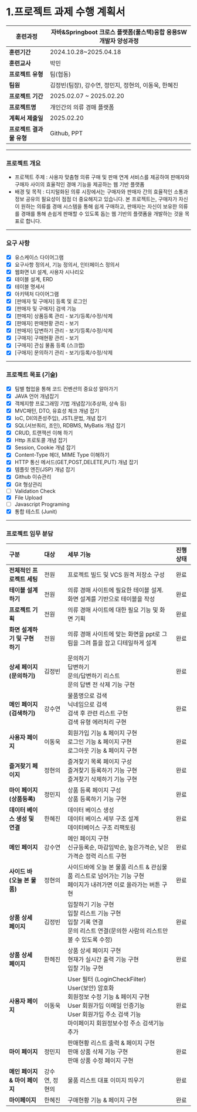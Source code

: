 # 1.프로젝트 과제 수행 계획서

| **훈련과정** | 자바&Springboot 크로스 플랫폼(풀스택)융합 응용SW개발자 양성과정 |
| --- | --- |
| **훈련기간** | 2024.10.28~2025.04.18 |
| **훈련교사** | 박민 |
| **프로젝트 유형** | 팀(협동) |
| **팀원** | 김정빈(팀장), 강수연, 정민지, 정현의, 이동욱, 한혜진 |
| **프로젝트 기간** | 2025.02.07 ~ 2025.02.20 |
| **프로젝트명** | 개인간의 의류 경매 플랫폼 |
| **계획서 제출일** | 2025.02.20 |
| **프로젝트 결과물 유형** | Github, PPT |

---

###  프로젝트 개요
- 프로젝트 주제 : 사용자 맞춤형 의류 구매 및 판매 연계 서비스를 제공하여 판매자와 구매자 사이의 효율적인 경매 기능을 제공하는 웹 기반 플랫폼
- 배경 및 목적 : 디지털화된 의류 시장에서는 구매자와 판매자 간의 효율적인 소통과 정보 공유의 필요성이 점점 더 중요해지고 있습니다. 본 프로젝트는, 구매자가 자신이 원하는 의류를 경매 시스템을 통해 쉽게 구매하고, 판매자는 자신이 보유한 의류를 경매를 통해 손쉽게 판매할 수 있도록 돕는 웹 기반의 플랫폼을 개발하는 것을 목표로 합니다.

---

### 요구 사항

- [x]  유스케이스 다이어그램
- [x]  요구사항 정의서, 기능 정의서, 인터페이스 정의서
- [x]  웹화면 UI 설계, 사용자 시나리오
- [x]  테이블 설계, ERD
- [x]  테이블 명세서
- [x]  아키텍처 다이어그램
- [x]  [판매자 및 구매자] 등록 및 로그인
- [x]  [판매자 및 구매자] 검색 기능
- [x]  [판매자] 상품등록 관리 - 보기/등록/수정/삭제
- [x]  [판매자] 판매현황 관리 - 보기
- [x]  [판매자] 답변하기 관리 - 보기/등록/수정/삭제 
- [x]  [구매자] 구매현황 관리 - 보기
- [x]  [구매자] 관심 물품 등록 (스크랩)
- [x]  [구매자] 문의하기 관리 - 보기/등록/수정/삭제
---

### 프로젝트 목표 (기술)

- [x]  팀별 협업을 통해 코드 컨벤션의 중요성 알아가기
- [x]  JAVA 언어 개념잡기
- [x]  객체지향 프로그래밍 기법 개념잡기(추상화, 상속 등)
- [x]  MVC패턴, DTO, 유효성 체크 개념 잡기
- [x]  IoC, DI(의존성주입), JSTL문법, 개념 잡기
- [x]  SQL(서브쿼리, 조인), RDBMS, MyBatis 개념 잡기
- [x]  CRUD, 트랜잭션 이해 하기
- [x]  Http 프로토콜 개념 잡기
- [x]  Session, Cookie 개념 잡기
- [x]  Content-Type 헤더, MIME Type 이해하기
- [x]  HTTP 통신 메서드(GET,POST,DELETE,PUT) 개념 잡기
- [x]  템플릿 엔진(JSP) 개념 잡기
- [x]  Github 이슈관리
- [x]  Git 형상관리
- [ ]  Validation Check
- [x]  File Upload
- [ ]  Javascript Programing
- [x]  통합 테스트 (Junit)

---

### 프로젝트 임무 분담
| **구분**                               | **대상** | **세부 기능**                                                                                                                                                                                                                    | **진행 상태** |
|:-------------------------------------- |:-------- |:-------------------------------------------------------------------------------------------------------------------------------------------------------------------------------------------------------------------------------- |:------------- |
| **전체적인 프로젝트 세팅**             | 전원     | 프로젝트 빌드 및 VCS 원격 저장소 구성                                                                                                                                                                                            | 완료          |
| **테이블 설계하기**                    | 전원     | 의류 경매 사이트에 필요한 테이블 설계. 화면 설계를 기반으로 테이블을 작성                                                                                                                                                         | 완료          |
| **프로젝트 기획**                      | 전원     | 의류 경매 사이트에 대한 필요 기능 및 화면 기획                                                                                                                                                                                   | 완료          |
| **화면 설계하기 및 구현하기**          | 전원     | 의류 경매 사이트에 맞는 화면을 ppt로 그림을 그려 틀을 잡고 디테일하게 설계                                                                                                                                     | 완료          |
| **상세 페이지 (문의하기)**                   | 김정빈   | 문의하기 <br>답변하기 <br> 문의/답변하기 리스트 <br> 문의 답변 전 삭제 기능 구현<br> | 완료      |
| **메인 페이지 (검색하기)**      | 강수연  |물품명으로 검색<br>닉네임으로 검색<br> 검색 후 관련 리스트 구현<br> 검색 유형 에러처리 구현                                                                                                                                         | 완료      |
| **사용자 페이지** | 이동욱   | 회원가입 기능 & 페이지 구현<br> 로그인 기능 & 페이지 구현 <br> 로그아웃 기능 & 페이지 구현<br>                                                                                                                                                | 완료       |
| **즐겨찾기 페이지**                   | 정현의  | 즐겨찾기 목록 페이지 구성<br>즐겨찾기 등록하기 기능 구현<br>즐겨찾기 삭제하기 기능 구현 | 완료       |
| **마이 페이지 (상품등록)**          | 정민지   | 상품 등록 페이지 구성<br> 상품 등록하기 기능 구현<br>   | 완료       |
| **데이터 베이스 생성 및 연결**  | 한혜진     | 데이터 베이스 생성<br>데이터 베이스 세부 구조 설계<br> 데이터베이스 구조 리팩토링<br>      | 완료      |
| **메인 페이지**                   | 강수연     | 메인 페이지 구현<br>신규등록순, 마감임박순, 높은가격순, 낮은가격순 정력 리스트 구현<br>                                                                                                                                                       | 완료     |
| **사이드 바 (오늘 본 물품)**                    | 정현의    | 사이드바에 오늘 본 물품 리스트 & 관심물품 리스트로 넘어가는 기능 구현<br> 페이지가 내려가면 이로 올라가는 버튼 구현                                                                                                    | 완료       |
| **상품 상세 페이지**  | 김정빈   | 입찰하기 기능 구현<br> 입찰 리스트 기능 구현<br>입찰 기록 연결<br> 문의 리스트 연결(문의한 사람의 리스트만 볼 수 있도록 수정) | 완료      |
| **상품 상세 페이지**    | 한헤진   | 상품 상세 페이지 구현<br> 현재가 실시간 출력 기능 구현 <br> 입찰 기능 구현| 완료     |
| **사용자 페이지**      | 이동욱   |User 필터 (LoginCheckFilter)<br>User(보안) 암호화<br>회원정보 수정 기능 & 페이지 구현 <br>User 회원가입 이메일 인증기능<br>User 회원가입 주소 검색 기능<br>마이페이지 회원정보수정 주소 검색기능 추가     | 완료      |
| **마이 페이지**                          | 정민지  | 판매현황 리스트 출력 & 페이지 구현<br> 판매 상품 삭제 기능 구현<br> 판매 상품 수정 페이지 구현<br>                                                                                    | 완료        |
| **메인 페이지 & 마이 페이지**             | 강수연, 정현의   | 물품 리스트 대표 이미지 띄우기                                                                                                                  | 완료       |
| **마이페이지**                           | 한혜진   | 구매현황 기능 & 페이지 구현     | 완료        |


